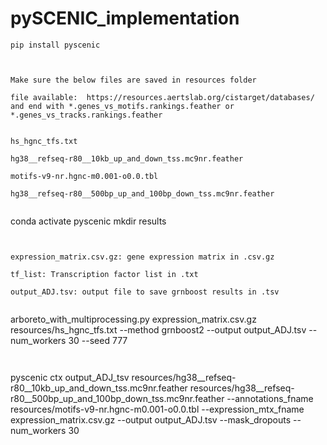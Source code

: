 # pySCENIC_implementation


```
pip install pyscenic



Make sure the below files are saved in resources folder

file available:  https://resources.aertslab.org/cistarget/databases/ and end with *.genes_vs_motifs.rankings.feather or *.genes_vs_tracks.rankings.feather


hs_hgnc_tfs.txt 

hg38__refseq-r80__10kb_up_and_down_tss.mc9nr.feather

motifs-v9-nr.hgnc-m0.001-o0.0.tbl

hg38__refseq-r80__500bp_up_and_100bp_down_tss.mc9nr.feather


```
conda activate pyscenic
mkdir results
```


expression_matrix.csv.gz: gene expression matrix in .csv.gz

tf_list: Transcription factor list in .txt

output_ADJ.tsv: output file to save grnboost results in .tsv


```
arboreto_with_multiprocessing.py expression_matrix.csv.gz resources/hs_hgnc_tfs.txt --method grnboost2 --output output_ADJ.tsv --num_workers 30 --seed 777
```


```
pyscenic ctx output_ADJ_tsv resources/hg38__refseq-r80__10kb_up_and_down_tss.mc9nr.feather resources/hg38__refseq-r80__500bp_up_and_100bp_down_tss.mc9nr.feather --annotations_fname resources/motifs-v9-nr.hgnc-m0.001-o0.0.tbl --expression_mtx_fname expression_matrix.csv.gz --output output_ADJ.tsv --mask_dropouts --num_workers 30
```

